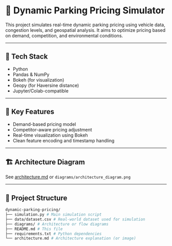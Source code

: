 # 🚗 Dynamic Parking Pricing Simulator

This project simulates real-time dynamic parking pricing using vehicle data, congestion levels, and geospatial analysis. It aims to optimize pricing based on demand, competition, and environmental conditions.

---

## 🧰 Tech Stack

- Python
- Pandas & NumPy
- Bokeh (for visualization)
- Geopy (for Haversine distance)
- Jupyter/Colab-compatible

---

## 📌 Key Features

- Demand-based pricing model
- Competitor-aware pricing adjustment
- Real-time visualization using Bokeh
- Clean feature encoding and timestamp handling

---

## 🏗️ Architecture Diagram

See [architecture.md](architecture.md) or `diagrams/architecture_diagram.png`

---

## 📂 Project Structure

```bash
dynamic-parking-pricing/
├── simulation.py # Main simulation script
├── data/dataset.csv # Real-world dataset used for simulation
├── diagrams/ # Architecture or flow diagrams
├── README.md # This file
├── requirements.txt # Python dependencies
└── architecture.md # Architecture explanation (or image)
